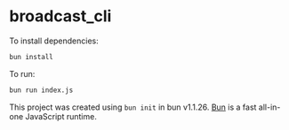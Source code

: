 # broadcast_cli

To install dependencies:

```bash
bun install
```

To run:

```bash
bun run index.js
```

This project was created using `bun init` in bun v1.1.26. [Bun](https://bun.sh) is a fast all-in-one JavaScript runtime.
